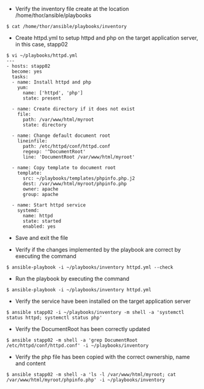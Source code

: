 - Verify the inventory file create at the location /home/thor/ansible/playbooks
```
$ cat /home/thor/ansible/playbooks/inventory
```

- Create httpd.yml to setup httpd and php on the target application server, in this case, stapp02
```
$ vi ~/playbooks/httpd.yml
---
- hosts: stapp02
  become: yes
  tasks:
  - name: Install httpd and php
    yum:
      name: ['httpd', 'php']
      state: present

  - name: Create directory if it does not exist
    file:
      path: /var/www/html/myroot
      state: directory

  - name: Change default document root
    lineinfile:
      path: /etc/httpd/conf/httpd.conf
      regexp: '^DocumentRoot'
      line: 'DocumentRoot /var/www/html/myroot'

  - name: Copy template to document root
    template:
      src: ~/playbooks/templates/phpinfo.php.j2
      dest: /var/www/html/myroot/phpinfo.php
      owner: apache
      group: apache

  - name: Start httpd service
    systemd:
      name: httpd
      state: started
      enabled: yes
```
- Save and exit the file

- Verify if the changes implemented by the playbook are correct by executing the command
```
$ ansible-playbook -i ~/playbooks/inventory httpd.yml --check
```

- Run the playbook by executing the command
```
$ ansible-playbook -i ~/playbooks/inventory httpd.yml
```

- Verify the service have been installed on the target application server
```
$ ansible stapp02 -i ~/playbooks/inventory -m shell -a 'systemctl status httpd; systemctl status php'
```

- Verify the DocumentRoot has been correctly updated
```
$ ansible stapp02 -m shell -a 'grep DocumentRoot /etc/httpd/conf/httpd.conf' -i ~/playbooks/inventory
```

- Verify the php file has been copied with the correct ownership, name and content
```
$ ansible stapp02 -m shell -a 'ls -l /var/www/html/myroot; cat /var/www/html/myroot/phpinfo.php' -i ~/playbooks/inventory
```